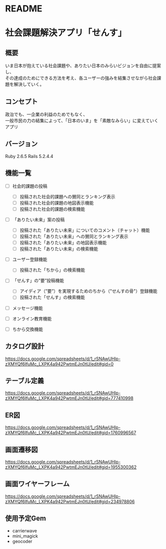 # README

# 社会課題解決アプリ「せんす」

## 概要
いま日本が抱えている社会課題や、ありたい日本のみらいビジョンを自由に提案し、  
その達成のためにできる方法を考え、各ユーザーの強みを結集させながら社会課題を解決していく。    

## コンセプト
政治でも、一企業の利益のためでもなく、  
一般市民の力の結集によって、「日本のいま」を「素敵なみらい」に変えていくアプリ   

## バージョン
Ruby 2.6.5
Rails 5.2.4.4

## 機能一覧
- [ ] 社会的課題の投稿
  - [ ] 投稿された社会的課題への賛同とランキング表示  
  - [ ] 投稿された社会的課題の地図表示機能  
  - [ ] 投稿された社会的課題の検索機能  

- [ ] 「ありたい未来」案の投稿  
  - [ ] 投稿された「ありたい未来」についてのコメント（チャット）機能    
  - [ ] 投稿された「ありたい未来」への賛同とランキング表示    
  - [ ] 投稿された「ありたい未来」の地図表示機能  
  - [ ] 投稿された「ありたい未来」の検索機能  

- [ ] ユーザー登録機能    
  - [ ] 投稿された「ちから」の検索機能

- [ ] 「せんす」の”要”投稿機能      
  - [ ] アイディア（”要”）を実現するためのちから（"せんすの骨"）登録機能  
  - [ ] 投稿された「せんす」の検索機能      

- [ ] メッセージ機能  

- [ ] オンライン教育機能  

- [ ] ちから交換機能      


## カタログ設計
https://docs.google.com/spreadsheets/d/1_rSNAwUHlp-zXMYQf6IfuMc_LXPK4a942PwtmEJn0tU/edit#gid=0

## テーブル定義
https://docs.google.com/spreadsheets/d/1_rSNAwUHlp-zXMYQf6IfuMc_LXPK4a942PwtmEJn0tU/edit#gid=777410998

## ER図
https://docs.google.com/spreadsheets/d/1_rSNAwUHlp-zXMYQf6IfuMc_LXPK4a942PwtmEJn0tU/edit#gid=1760996567

## 画面遷移図
https://docs.google.com/spreadsheets/d/1_rSNAwUHlp-zXMYQf6IfuMc_LXPK4a942PwtmEJn0tU/edit#gid=1955300362

## 画面ワイヤーフレーム
https://docs.google.com/spreadsheets/d/1_rSNAwUHlp-zXMYQf6IfuMc_LXPK4a942PwtmEJn0tU/edit#gid=234978806

## 使用予定Gem
* carrierwave
* mini_magick
* geocoder
